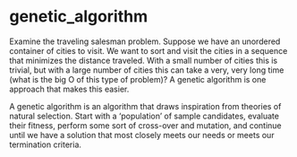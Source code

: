 # genetic_algorithm

Examine the traveling salesman problem. Suppose we have an unordered container of cities to visit. 
We want to sort and visit the cities in a sequence that minimizes the distance traveled. 
With a small number of cities this is trivial, but with a large number of cities this can take a very, 
very long time (what is the big O of this type of problem)? A genetic algorithm is one approach that makes this easier.

A genetic algorithm is an algorithm that draws inspiration from theories of natural selection. 
Start with a ‘population’ of sample candidates, evaluate their fitness, 
perform some sort of cross-over and mutation, 
and continue until we have a solution that most closely meets our needs or meets our termination criteria.


